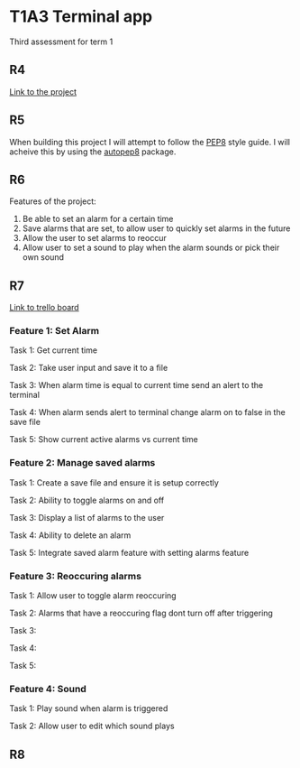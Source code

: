 # T1A3 Terminal app
Third assessment for term 1





## R4
[Link to the project](https://github.com/zacbs/ZachariahBunkum-Shields_T1A3)
## R5
When building this project I will attempt to follow the [PEP8](https://peps.python.org/pep-0008/) style guide. I will acheive this by using the [autopep8](https://pypi.org/project/autopep8/) package.
## R6
Features of the project:
1. Be able to set an alarm for a certain time
2. Save alarms that are set, to allow user to quickly set alarms in the future
3. Allow the user to set alarms to reoccur
4. Allow user to set a sound to play when the alarm sounds or pick their own sound
## R7
[Link to trello board](https://trello.com/invite/b/zl1x8zTX/ATTI3c74f83553dd8ff3e5dd1870716d6ed3A9496EF0/application)

### Feature 1: Set Alarm
Task 1: Get current time

Task 2: Take user input and save it to a file

Task 3: When alarm time is equal to current time send an alert to the terminal

Task 4: When alarm sends alert to terminal change alarm on to false in the save file

Task 5: Show current active alarms vs current time

### Feature 2: Manage saved alarms
Task 1: Create a save file and ensure it is setup correctly

Task 2: Ability to toggle alarms on and off

Task 3: Display a list of alarms to the user

Task 4: Ability to delete an alarm

Task 5: Integrate saved alarm feature with setting alarms feature

### Feature 3: Reoccuring alarms

Task 1: Allow user to toggle alarm reoccuring

Task 2: Alarms that have a reoccuring flag dont turn off after triggering

Task 3: 

Task 4: 

Task 5: 

### Feature 4: Sound

Task 1: Play sound when alarm is triggered

Task 2: Allow user to edit which sound plays


## R8

